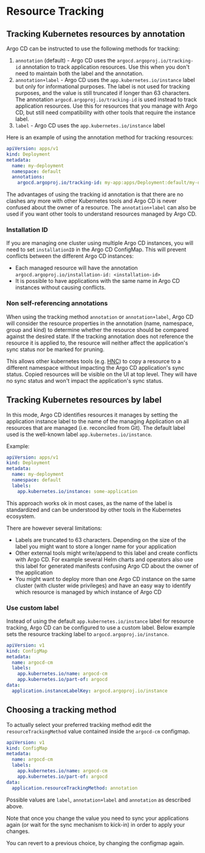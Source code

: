 # Resource Tracking

## Tracking Kubernetes resources by annotation

Argo CD can be instructed to use the following methods for tracking:

1. `annotation` (default) - Argo CD uses the `argocd.argoproj.io/tracking-id` annotation to track application resources. Use this when you don't need to maintain both the label and the annotation.
1. `annotation+label` - Argo CD uses the `app.kubernetes.io/instance` label but only for informational purposes. The label is not used for tracking purposes, and the value is still truncated if longer than 63 characters. The annotation `argocd.argoproj.io/tracking-id` is used instead to track application resources. Use this for resources that you manage with Argo CD, but still need compatibility with other tools that require the instance label.
1. `label` - Argo CD uses the `app.kubernetes.io/instance` label


Here is an example of using the annotation method for tracking resources:

```yaml
apiVersion: apps/v1
kind: Deployment
metadata:
  name: my-deployment
  namespace: default
  annotations:
    argocd.argoproj.io/tracking-id: my-app:apps/Deployment:default/my-deployment
```

The advantages of using the tracking id annotation is that there are no clashes any
more with other Kubernetes tools and Argo CD is never confused about the owner of a resource. The `annotation+label` can also be used if you want other tools to understand resources managed by Argo CD.

### Installation ID

If you are managing one cluster using multiple Argo CD instances, you will need to set `installationID` in the Argo CD ConfigMap. This will prevent conflicts between
the different Argo CD instances:

* Each managed resource will have the annotation `argocd.argoproj.io/installation-id: <installation-id>`
* It is possible to have applications with the same name in Argo CD instances without causing conflicts.

### Non self-referencing annotations
When using the tracking method `annotation` or `annotation+label`, Argo CD will consider the resource properties in the annotation (name, namespace, group and kind) to determine whether the resource should be compared against the desired state. If the tracking annotation does not reference the resource it is applied to, the resource will neither affect the application's sync status nor be marked for pruning.

This allows other kubernetes tools (e.g. [HNC](https://github.com/kubernetes-sigs/hierarchical-namespaces)) to copy a resource to a different namespace without impacting the Argo CD application's sync status. Copied resources will be visible on the UI at top level. They will have no sync status and won't impact the application's sync status.


## Tracking Kubernetes resources by label

In this mode, Argo CD identifies resources it manages by setting the application instance label to the name of the managing Application on all resources that are managed (i.e. reconciled from Git). The default label used is the well-known label `app.kubernetes.io/instance`.

Example:

```yaml
apiVersion: apps/v1
kind: Deployment
metadata:
  name: my-deployment
  namespace: default
  labels:
    app.kubernetes.io/instance: some-application
```

This approach works ok in most cases, as the name of the label is standardized and can be understood by other tools in the Kubernetes ecosystem.

There are however several limitations:

* Labels are truncated to 63 characters. Depending on the size of the label you might want to store a longer name for your application
* Other external tools might write/append to this label and create conflicts with Argo CD. For example several Helm charts and operators also use this label for generated manifests confusing Argo CD about the owner of the application
* You might want to deploy more than one Argo CD instance on the same cluster (with cluster wide privileges) and have an easy way to identify which resource is managed by which instance of Argo CD

### Use custom label

Instead of using the default `app.kubernetes.io/instance` label for resource tracking, Argo CD can be configured to use a custom label. Below example sets the resource tracking label to `argocd.argoproj.io/instance`.

```yaml
apiVersion: v1
kind: ConfigMap
metadata:
  name: argocd-cm
  labels:
    app.kubernetes.io/name: argocd-cm
    app.kubernetes.io/part-of: argocd
data:
  application.instanceLabelKey: argocd.argoproj.io/instance
```

## Choosing a tracking method

To actually select your preferred tracking method edit the `resourceTrackingMethod` value contained inside the `argocd-cm` configmap.

```yaml
apiVersion: v1
kind: ConfigMap
metadata:
  name: argocd-cm
  labels:
    app.kubernetes.io/name: argocd-cm
    app.kubernetes.io/part-of: argocd
data:
  application.resourceTrackingMethod: annotation
```
Possible values are `label`, `annotation+label` and `annotation` as described above.

Note that once you change the value you need to sync your applications again (or wait for the sync mechanism to kick-in) in order to apply your changes.

You can revert to a previous choice, by changing the configmap again.
